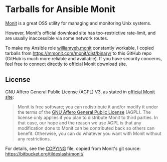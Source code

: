 Tarballs for Ansible Monit
===

[Monit](https://mmonit.com/monit/) is a great OSS utility for managing and monitoring Unix systems.

However, Monit's official download site has too-restrictive rate-limit, and are usually inaccessible via some network routes.

To make my Ansible role [williamyeh.monit](https://github.com/William-Yeh/ansible-monit) constantly workable, I copied tarballs from https://mmonit.com/monit/dist/binary/ to this GitHub repo (GitHub is much more reliable and available).  If you have security concerns, feel free to connect directly to official Monit download site.



## License

GNU Affero General Public License (AGPL) V3, as stated in [official Monit site](https://mmonit.com/monit/):

> Monit is free software; you can redistribute it and/or modify it under the terms of the [GNU Affero General Public License](http://www.gnu.org/licenses/agpl.html) (AGPL). The license only applies if you plan to distribute Monit to third parties. In that case, our hope and the reason we use AGPL is that any modification done to Monit can be contributed back so others can benefit. Otherwise, you can do whatever you want with Monit without any restrictions.

For details, see the [COPYING](./COPYING) file, copied from Monit's git source: https://bitbucket.org/tildeslash/monit/